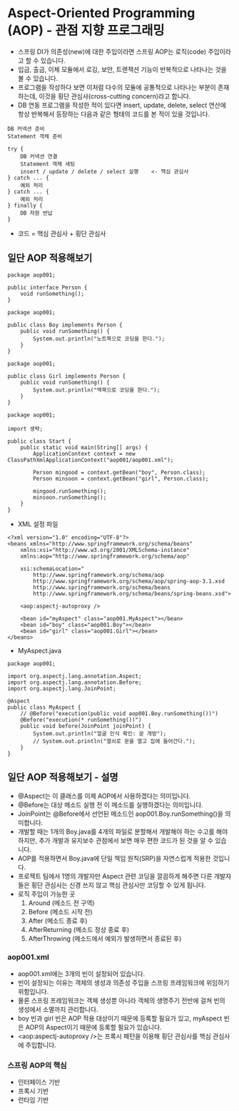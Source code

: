 # Aspect-Oriented Programming (AOP) - 관점 지향 프로그래밍
* 스프링 DI가 의존성(new)에 대한 주입이라면 스프링 AOP는 로직(code) 주입이라고 할 수 있습니다.
* 입금, 출금, 이체 모듈에서 로깅, 보안, 트랜잭션 기능이 반복적으로 나타나는 것을 볼 수 있습니다.
* 프로그램을 작성하다 보면 이처럼 다수의 모듈에 공통적으로 나타나는 부분이 존재하는데, 이것을 횡단 관심사(cross-cutting concern)라고 합니다.
* DB 연동 프로그램을 작성한 적이 있다면 insert, update, delete, select 연산에 항상 반복해서 등장하는 다음과 같은 형태의 코드를 본 적이 있을 것입니다.

```
DB 커넥션 준비
Statement 객체 준비

try {
    DB 커넥션 연결
    Statement 객체 세팅
    insert / update / delete / select 실행    <- 핵심 관심사
} catch ... {
    예외 처리
} catch ... {
    예외 처리
} finally {
    DB 자원 반납
}
``` 
* 코드 = 핵심 관심사 + 횡단 관심사

## 일단 AOP 적용해보기
```
package aop001;

public interface Person {
    void runSomething();
}
```
```
package aop001;

public class Boy implements Person {
    public void runSomething() {
        System.out.println("노트북으로 코딩을 한다.");
    }
}
```
```
package aop001;

public class Girl implements Person {
    public void runSomething() {
        System.out.println("맥북으로 코딩을 한다.");
    }
}
```
```
package aop001;

import 생략;

public class Start {
    public static void main(String[] args) {
        ApplicationContext context = new ClassPathXmlApplicationContext("aop001/aop001.xml");
        
        Person mingood = context.getBean("boy", Person.class);
        Person minsoon = context.getBean("girl", Person.class);
        
        mingood.runSomething();
        minsoon.runSomething();
    }
}
```
* XML 설정 파일
```
<?xml version="1.0" encoding="UTF-8"?>
<beans xmlns="http://www.springframework.org/schema/beans"
    xmlns:xsi="http://www.w3.org/2001/XMLSchema-instance"
    xmlns:aop="http://www.springframework.org/schema/aop"
    
    xsi:schemaLocation="
        http://www.springframework.org/schema/aop
        http://www.springframework.org/schema/aop/spring-aop-3.1.xsd
        http://www.springframework.org/schema/beans
        http://www.springframework.org/schema/beans/spring-beans.xsd">
        
    <aop:aspectj-autoproxy />
    
    <bean id="myAspect" class="aop001.MyAspect"></bean>
    <bean id="boy" class="aop001.Boy"></bean>
    <bean id="girl" class="aop001.Girl"></bean>
</beans>
```
* MyAspect.java
```
package aop001;

import org.aspectj.lang.annotation.Aspect;
import org.aspectj.lang.annotation.Before;
import org.aspectj.lang.JoinPoint;

@Aspect
public class MyAspect {
    // @Before("execution(public void aop001.Boy.runSomething())")
    @Before("execution(* runSomething())")
    public void before(JoinPoint joinPoint) {
        System.out.println("얼굴 인식 확인: 문 개방");
        // System.out.println("열쇠로 문을 열고 집에 들어간다.");
    }
}
```

## 일단 AOP 적용해보기 - 설명
* @Aspect는 이 클래스를 이제 AOP에서 사용하겠다는 의미입니다.
* @Before는 대상 메소드 실행 전 이 메소드를 실행하겠다는 의미입니다.
* JoinPoint는 @Before에서 선언된 메소드인 aop001.Boy.runSomething()을 의미합니다.
* 개발할 때는 1개의 Boy.java를 4개의 파일로 분할해서 개발해야 하는 수고를 해야하지만, 추가 개발과 유지보수 관점에서 보면 매우 편한 코드가 된 것을 알 수 있습니다.
* AOP를 적용하면서 Boy.java에 단일 책임 원칙(SRP)을 자연스럽게 적용한 것입니다.
* 프로젝트 팀에서 1명의 개발자만 Aspect 관련 코딩을 깔끔하게 해주면 다른 개발자들은 횡단 관심사는 신경 쓰지 않고 핵심 관심사만 코딩할 수 있게 됩니다.
* 로직 주입이 가능한 곳
    1. Around (메소드 전 구역)
    2. Before (메소드 시작 전)
    3. After (메소드 종료 후)
    4. AfterReturning (메소드 정상 종료 후)
    5. AfterThrowing (메소드에서 예외가 발생하면서 종료된 후)

### aop001.xml
* aop001.xml에는 3개의 빈이 설정되어 있습니다.
* 빈이 설정되는 이유는 객체의 생성과 의존성 주입을 스프링 프레임워크에 위임하기 위함입니다.
* 물론 스프링 프레임워크는 객체 생성뿐 아니라 객체의 생명주기 전반에 걸쳐 빈의 생성에서 소멸까지 관리합니다.
* boy 빈과 girl 빈은 AOP 적용 대상이기 때문에 등록할 필요가 있고, myAspect 빈은 AOP의 Aspect이기 때문에 등록할 필요가 있습니다.
* <aop:aspectj-autoproxy />는 프록시 패턴을 이용해 횡단 관심사를 핵심 관심사에 주입합니다.

### 스프링 AOP의 핵심
* 인터페이스 기반
* 프록시 기반
* 런타임 기반